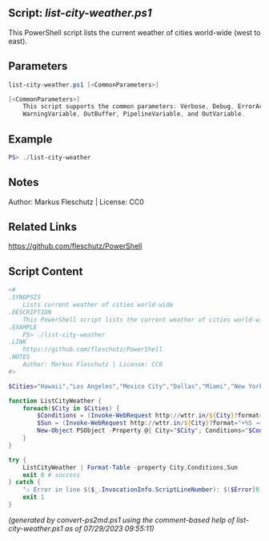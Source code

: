 ## Script: *list-city-weather.ps1*

This PowerShell script lists the current weather of cities world-wide (west to east).

## Parameters
```powershell
list-city-weather.ps1 [<CommonParameters>]

[<CommonParameters>]
    This script supports the common parameters: Verbose, Debug, ErrorAction, ErrorVariable, WarningAction, 
    WarningVariable, OutBuffer, PipelineVariable, and OutVariable.
```

## Example
```powershell
PS> ./list-city-weather

```

## Notes
Author: Markus Fleschutz | License: CC0

## Related Links
https://github.com/fleschutz/PowerShell

## Script Content
```powershell
<#
.SYNOPSIS
	Lists current weather of cities world-wide 
.DESCRIPTION
	This PowerShell script lists the current weather of cities world-wide (west to east).
.EXAMPLE
	PS> ./list-city-weather
.LINK
	https://github.com/fleschutz/PowerShell
.NOTES
	Author: Markus Fleschutz | License: CC0
#>

$Cities="Hawaii","Los Angeles","Mexico City","Dallas","Miami","New York","Rio de Janeiro","Paris","London","Berlin","Cape Town","Dubai","Mumbai","Singapore","Hong Kong","Perth","Peking","Tokyo","Sydney"

function ListCityWeather {
	foreach($City in $Cities) {
		$Conditions = (Invoke-WebRequest http://wttr.in/${City}?format="%c  +%t`t+%p`t+%h`t+%P  +%w" -UserAgent "curl" -useBasicParsing).Content
		$Sun = (Invoke-WebRequest http://wttr.in/${City}?format="+%S →+%s" -UserAgent "curl" -useBasicParsing).Content
		New-Object PSObject -Property @{ City="$City"; Conditions="$Conditions"; Sun="$Sun" }
	}
}

try {
	ListCityWeather | Format-Table -property City,Conditions,Sun
	exit 0 # success
} catch {
	"⚠️ Error in line $($_.InvocationInfo.ScriptLineNumber): $($Error[0])"
	exit 1
}
```

*(generated by convert-ps2md.ps1 using the comment-based help of list-city-weather.ps1 as of 07/29/2023 09:55:11)*
